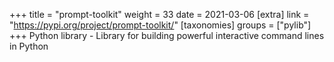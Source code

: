 +++
title = "prompt-toolkit"
weight = 33
date = 2021-03-06
[extra]
link = "https://pypi.org/project/prompt-toolkit/"
[taxonomies]
groups = ["pylib"]
+++
Python library - Library for building powerful interactive command lines in Python

